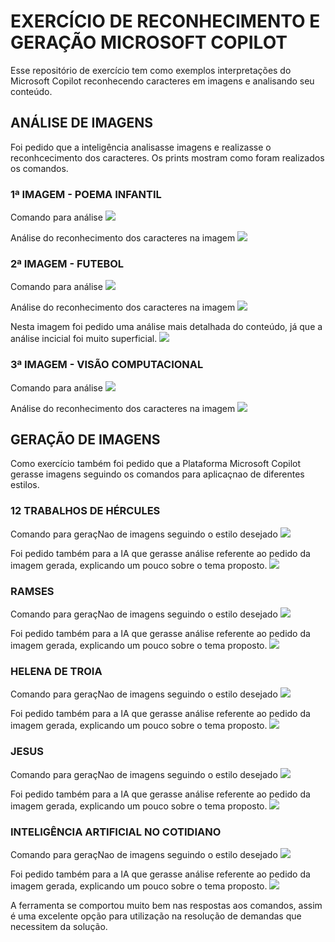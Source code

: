 # EXERCÍCIO DE RECONHECIMENTO E GERAÇÃO MICROSOFT COPILOT
Esse repositório de exercício tem como exemplos interpretações do Microsoft Copilot reconhecendo caracteres em imagens e analisando seu conteúdo.
## ANÁLISE DE IMAGENS
Foi pedido que a inteligência analisasse imagens e realizasse o reconhcecimento dos caracteres. Os prints mostram como foram realizados os comandos.

### 1ª IMAGEM - POEMA INFANTIL
Comando para análise
<img src="exercicio_de_reconhecimento_copilot
/prints/01-inicio_poema.jpg">

Análise do reconhecimento dos caracteres na imagem
<img src="/prints/01-inicio_poema.jpg">

### 2ª IMAGEM - FUTEBOL
Comando para análise
<img src="/assets/prints/02-futebol.jpg">

Análise do reconhecimento dos caracteres na imagem
<img src="/assets/prints/01-inicio_poema.jpg">

Nesta imagem foi pedido uma análise mais detalhada do conteúdo, já que a análise incicial foi muito superficial.
<img src="/assets/prints/03-detalhar.jpg">

### 3ª IMAGEM - VISÃO COMPUTACIONAL
Comando para análise
<img src="/assets/prints/04-visao.jpg">

Análise do reconhecimento dos caracteres na imagem
<img src="/assets/prints/01-inicio_poema.jpg">

## GERAÇÃO DE IMAGENS
Como exercício também foi pedido que a Plataforma Microsoft Copilot gerasse imagens seguindo os comandos para aplicaçnao de diferentes estilos.

### 12 TRABALHOS DE HÉRCULES
Comando para geraçNao de imagens seguindo o estilo desejado
<img src="/assets/prints/05-hercules.jpg">

Foi pedido também para a IA que gerasse análise referente ao pedido da imagem gerada, explicando um pouco sobre o tema proposto.
<img src="/assets/prints/01-inicio_poema.jpg">

### RAMSES
Comando para geraçNao de imagens seguindo o estilo desejado
<img src="/assets/prints/06-ramses.jpg">

Foi pedido também para a IA que gerasse análise referente ao pedido da imagem gerada, explicando um pouco sobre o tema proposto.
<img src="/assets/prints/01-inicio_poema.jpg">

### HELENA DE TROIA
Comando para geraçNao de imagens seguindo o estilo desejado
<img src="/assets/prints/07-helena.jpg">

Foi pedido também para a IA que gerasse análise referente ao pedido da imagem gerada, explicando um pouco sobre o tema proposto.
<img src="/assets/prints/01-inicio_poema.jpg">

### JESUS
Comando para geraçNao de imagens seguindo o estilo desejado
<img src="/assets/prints/08-jesus.jpg">

Foi pedido também para a IA que gerasse análise referente ao pedido da imagem gerada, explicando um pouco sobre o tema proposto.
<img src="/assets/prints/01-inicio_poema.jpg">

### INTELIGÊNCIA ARTIFICIAL NO COTIDIANO
Comando para geraçNao de imagens seguindo o estilo desejado
<img src="/assets/prints/09-ia.jpg">

Foi pedido também para a IA que gerasse análise referente ao pedido da imagem gerada, explicando um pouco sobre o tema proposto.
<img src="/assets/prints/01-inicio_poema.jpg">

A ferramenta se comportou muito bem nas respostas aos comandos, assim é uma excelente opção para utilização na resolução de demandas que necessitem da solução.
